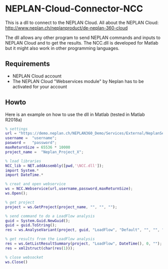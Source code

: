 # NEPLAN-Cloud-Connector-NCC
This is a dll to connect to the NEPLAN Cloud.
All about the NEPLAN Cloud: http://www.neplan.ch/neplanproduct/de-neplan-360-cloud

The dll allows any other program to send NEPLAN commands and inputs to NEPLAN Cloud and to get the results. The NCC.dll is developed for Matlab but it might also work in other programming languages.

## Requirements
* NEPLAN Cloud account
* The NEPLAN Cloud "Webservices module" by Neplan has to be activated for your account

## Howto
Here is an example on how to use the dll in Matlab (tested in Matlab R2018a)
```Matlab
% settings
url = "https://demo.neplan.ch/NEPLAN360_Demo/Services/External/NeplanService.svc";
username =	"username";
pasword =	"password";
maxReturnSize = 65536 * 10000
project_name =	"Neplan_Project_X";

% load libraries
NCC_lib = NET.addAssembly([pwd,'\NCC.dll']);
import System.*
import DateTime.*

% creat and open webservice
ws = NCC.Webservice(url,username,password,maxReturnSize);
ws.Open();

% get project
project = ws.GetProject(project_name, "", "", "");

% send command to do a LoadFlow analysis
guid = System.Guid.NewGuid();
guid = guid.ToString();
res = ws.AnalyseVariant(project, guid, "LoadFlow", "Default", "", "", "");

% get results from the LoadFlow analysis
res = ws.GetListResultSummary(project, "LoadFlow", DateTime(), 0, "");
res = xml2struct(char(res(1)));

% close websocket
ws.Close()
```
